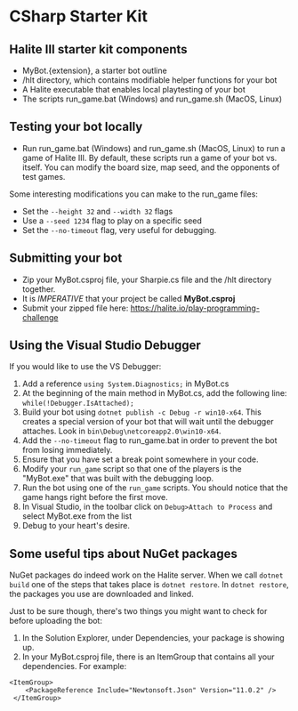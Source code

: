 # CSharp Starter Kit

## Halite III starter kit components
* MyBot.{extension}, a starter bot outline
* /hlt directory, which contains modifiable helper functions for your bot
* A Halite executable that enables local playtesting of your bot
* The scripts run_game.bat (Windows) and run_game.sh (MacOS, Linux)

## Testing your bot locally
* Run run_game.bat (Windows) and run_game.sh (MacOS, Linux) to run a game of Halite III. By default, these scripts run a game of your bot vs. itself.  You can modify the board size, map seed, and the opponents of test games.

Some interesting modifications you can make to the run_game files:
- Set the `--height 32` and `--width 32` flags
- Use a `--seed 1234` flag to play on a specific seed
- Set the `--no-timeout` flag, very useful for debugging.

## Submitting your bot
* Zip your MyBot.csproj file, your Sharpie.cs file and the /hlt directory together.
* It is *IMPERATIVE* that your project be called **MyBot.csproj** 
* Submit your zipped file here: https://halite.io/play-programming-challenge

## Using the Visual Studio Debugger
If you would like to use the VS Debugger:

1. Add a reference `using System.Diagnostics;` in MyBot.cs
2. At the beginning of the main method in MyBot.cs, add the following line: `while(!Debugger.IsAttached);`
3. Build your bot using `dotnet publish -c Debug -r win10-x64`. This creates a special version of your bot that will wait until the debugger attaches. Look in `bin\Debug\netcoreapp2.0\win10-x64`. 
4. Add the `--no-timeout` flag to run_game.bat in order to prevent the bot from losing immediately.
5. Ensure that you have set a break point somewhere in your code.
6. Modify your `run_game` script so that one of the players is the "MyBot.exe" that was built with the debugging loop.
6. Run the bot using one of the `run_game` scripts. You should notice that the game hangs right before the first move.
7. In Visual Studio, in the toolbar click on `Debug>Attach to Process` and select MyBot.exe from the list
8. Debug to your heart's desire.

## Some useful tips about NuGet packages
NuGet packages do indeed work on the Halite server. When we call `dotnet build` one of the steps that takes place is `dotnet restore`. In `dotnet restore`, the packages you use are downloaded and linked.

Just to be sure though, there's two things you might want to check for before uploading the bot:
1. In the Solution Explorer, under Dependencies, your package is showing up.
2. In your MyBot.csproj file, there is an ItemGroup that contains all your dependencies. For example:

```
<ItemGroup>
    <PackageReference Include="Newtonsoft.Json" Version="11.0.2" />
 </ItemGroup>
 ```

